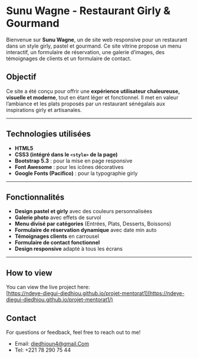 #  Sunu Wagne - Restaurant Girly & Gourmand

Bienvenue sur **Sunu Wagne**, un  de site web responsive pour un restaurant dans un style girly, pastel et gourmand. Ce site vitrine propose un menu interactif, un formulaire de réservation, une galerie d’images, des témoignages de clients et un formulaire de contact.

##  Objectif

Ce site a été conçu pour offrir une **expérience utilisateur chaleureuse, visuelle et moderne**, tout en étant léger et fonctionnel. Il met en valeur l’ambiance et les plats proposés par un restaurant sénégalais aux inspirations girly et artisanales.

---

##  Technologies utilisées

- **HTML5**
- **CSS3 (intégré dans le `<style>` de la page)**
- **Bootstrap 5.3** : pour la mise en page responsive
- **Font Awesome** : pour les icônes décoratives
- **Google Fonts (Pacifico)** : pour la typographie girly

---

##  Fonctionnalités

-  **Design pastel et girly** avec des couleurs personnalisées
-  **Galerie photo** avec effets de survol
-  **Menu divisé par catégories** (Entrées, Plats, Desserts, Boissons)
-  **Formulaire de réservation dynamique** avec date min auto
-  **Témoignages clients** en carrousel
-  **Formulaire de contact fonctionnel**
-  **Design responsive** adapté à tous les écrans

---

## How to view
You can view the live project here:  
[https://ndeye-diegui-diedhiou.github.io/projet-mentorat1](https://ndeye-diegui-diedhiou.github.io/projet-mentorat1/)

## Contact
For questions or feedback, feel free to reach out to me!
- Email: diedhioun4@gmail.Com
- Tel: +221 78 290 75 44

